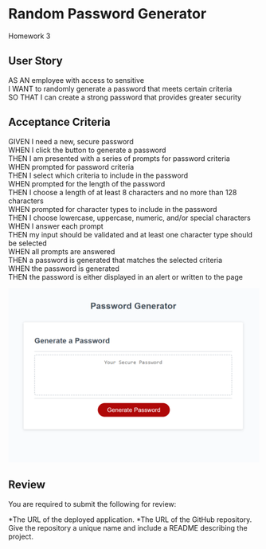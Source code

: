 # Random Password Generator

Homework 3

## User Story

AS AN employee with access to sensitive  <br>
I WANT to randomly generate a password that meets certain criteria <br>
SO THAT I can create a strong password that provides greater security

## Acceptance Criteria

GIVEN I need a new, secure password <br>
WHEN I click the button to generate a password <br>
THEN I am presented with a series of prompts for password criteria <br>
WHEN prompted for password criteria <br>
THEN I select which criteria to include in the password <br>
WHEN prompted for the length of the password <br>
THEN I choose a length of at least 8 characters and no more than 128 characters<br>
WHEN prompted for character types to include in the password <br>
THEN I choose lowercase, uppercase, numeric, and/or special characters <br>
WHEN I answer each prompt <br>
THEN my input should be validated and at least one character type should be selected <br>
WHEN all prompts are answered <br>
THEN a password is generated that matches the selected criteria <br>
WHEN the password is generated <br>
THEN the password is either displayed in an alert or written to the page <br>

<img src="./images/JS-HW3-Demo.png">

## Review

You are required to submit the following for review:

*The URL of the deployed application.
*The URL of the GitHub repository. Give the repository a unique name and include a README describing the project.